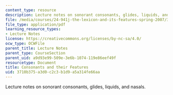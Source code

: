```yaml
---
content_type: resource
description: Lecture notes on sonorant consonants, glides, liquids, and nasals.
file: /media/courses/24-941j-the-lexicon-and-its-features-spring-2007/3710b375a3d0c2c3b1d9a5a314fe66aa_lec3ks1.pdf
file_type: application/pdf
learning_resource_types:
- Lecture Notes
license: https://creativecommons.org/licenses/by-nc-sa/4.0/
ocw_type: OCWFile
parent_title: Lecture Notes
parent_type: CourseSection
parent_uid: a9d93e99-509e-3e6b-1074-119e86eef49f
resourcetype: Document
title: Consonants and their Features
uid: 3710b375-a3d0-c2c3-b1d9-a5a314fe66aa
---
```

Lecture notes on sonorant consonants, glides, liquids, and nasals.